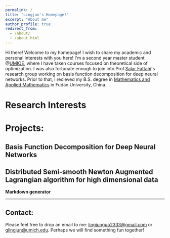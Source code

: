 ```yaml
---
permalink: /
title: "Lingjun's Homepage!"
excerpt: "About me"
author_profile: true
redirect_from: 
  - /about/
  - /about.html
---
```


Hi there! Welcome to my homepage! I wish to share my academic and personal interests with you here!
I'm a second year master student @[UMIOE](https://ioe.engin.umich.edu/), where I have taken courses focused on theoretical side of optimization. I was also fortunate enough to join into Prof.[Salar Fattahi](https://fattahi.engin.umich.edu/)'s research group working on basis function decomposition for deep neural networks. Prior to that, I recieved my B.S. degree in [Mathematics and Applied Mathematics](https://math.fudan.edu.cn/) in Fudan University, China.  

Research Interests
======


Projects:
======
Basis Function Decomposition for Deep Neural Networks
------


Distributed Semi-smooth Newton Augmented Lagrangian algorithm for high dimensional data
------

**Markdown generator**

------

Contact:
------
Please feel free to drop an email to me: lingjunguo2333@gmail.com or glingjun@umich.edu. Perhaps we will find something fun together!
